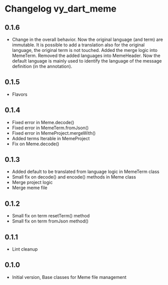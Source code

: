 # Changelog vy_dart_meme

## 0.1.6

- Change in the overall behavior. Now the original language (and term) are immutable. 
It is possible to add a translation also for the original language, 
the original term is not touched. Added the merge logic into MemeTerm.
Removed the added languages into MemeHeader.
Now the default language is mainly used to identify the language of the message
definition (in the annotation).

## 0.1.5

- Flavors

## 0.1.4

- Fixed error in Meme.decode()
- Fixed error in MemeTerm.fromJson()
- Fixed error in MemeProject.mergeWith()
- Added terms Iterable in MemeProject
- Fix on Meme.decode()

## 0.1.3

- Added default to be translated from language logic in MemeTerm class
- Small fix on decode() and encode() methods in Meme class
- Merge project logic
- Merge meme file

## 0.1.2

- Small fix on term resetTerm() method
- Small fix on term fromJson method()

## 0.1.1

- Lint cleanup

## 0.1.0

- Initial version, Base classes for Meme file management

